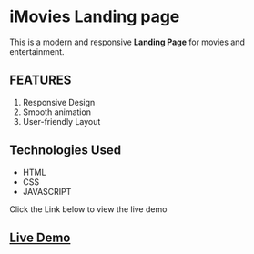 # iMovies Landing page
This is a modern and responsive **Landing Page** for movies and entertainment.

## FEATURES
1. Responsive Design
2. Smooth animation
3. User-friendly Layout

## Technologies Used
- HTML
- CSS
- JAVASCRIPT

Click the Link below to view the live demo
## [Live Demo](https://github.com/kajalwagaskar237/CODSOFT--Landing-Page/tree/main)
